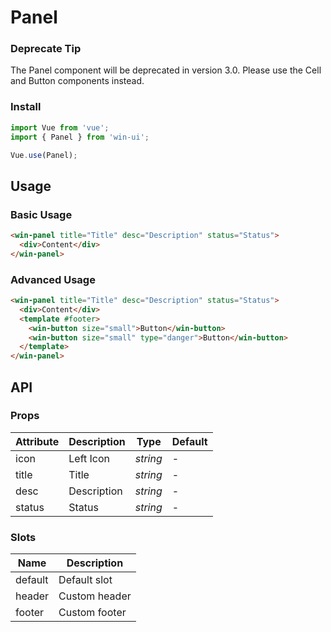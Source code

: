# Panel

### Deprecate Tip

The Panel component will be deprecated in version 3.0. Please use the Cell and Button components instead.

### Install

```js
import Vue from 'vue';
import { Panel } from 'win-ui';

Vue.use(Panel);
```

## Usage

### Basic Usage

```html
<win-panel title="Title" desc="Description" status="Status">
  <div>Content</div>
</win-panel>
```

### Advanced Usage

```html
<win-panel title="Title" desc="Description" status="Status">
  <div>Content</div>
  <template #footer>
    <win-button size="small">Button</win-button>
    <win-button size="small" type="danger">Button</win-button>
  </template>
</win-panel>
```

## API

### Props

| Attribute | Description | Type     | Default |
| --------- | ----------- | -------- | ------- |
| icon      | Left Icon   | _string_ | -       |
| title     | Title       | _string_ | -       |
| desc      | Description | _string_ | -       |
| status    | Status      | _string_ | -       |

### Slots

| Name    | Description   |
| ------- | ------------- |
| default | Default slot  |
| header  | Custom header |
| footer  | Custom footer |

